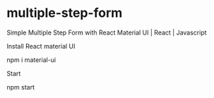 # multiple-step-form
Simple Multiple Step Form with React Material UI | React | Javascript

Install React material UI

npm i material-ui

Start 

npm start 
